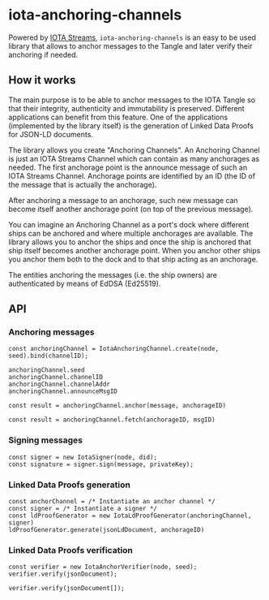 # iota-anchoring-channels

Powered by [IOTA Streams](https://github.com/iotaledger/streams), `iota-anchoring-channels` is an easy to be used library that allows to anchor messages to the Tangle and later verify their anchoring if needed. 

## How it works

The main purpose is to be able to anchor messages to the IOTA Tangle so that their integrity, authenticity and immutability is preserved. Different applications can benefit from this feature. One of the applications (implemented by the library itself) is the generation of Linked Data Proofs for JSON-LD documents.  

The library allows you create "Anchoring Channels". An Anchoring Channel is just an IOTA Streams Channel which can contain as many anchorages as needed. The first anchorage point is the announce message of such an IOTA Streams Channel. Anchorage points are identified by an ID (the ID of the message that is actually the anchorage). 

After anchoring a message to an anchorage, such new message can become itself another anchorage point (on top of the previous message). 

You can imagine an Anchoring Channel as a port's dock where different ships can be anchored and where multiple anchorages  are available. The library allows you to anchor the ships and once the ship is anchored that ship itself becomes another anchorage point. When you anchor other ships you anchor them both to the dock and to that ship acting as an anchorage.

The entities anchoring the messages (i.e. the ship owners) are authenticated by means of EdDSA (Ed25519). 

## API

### Anchoring messages

```
const anchoringChannel = IotaAnchoringChannel.create(node, seed).bind(channelID);

anchoringChannel.seed
anchoringChannel.channelID
anchoringChannel.channelAddr
anchoringChannel.announceMsgID

const result = anchoringChannel.anchor(message, anchorageID)

const result = anchoringChannel.fetch(anchorageID, msgID)
``` 

### Signing messages

```
const signer = new IotaSigner(node, did);
const signature = signer.sign(message, privateKey);
```

### Linked Data Proofs generation

```
const anchorChannel = /* Instantiate an anchor channel */
const signer = /* Instantiate a signer */
const ldProofGenerator = new IotaLdProofGenerator(anchoringChannel, signer)
ldProofGenerator.generate(jsonLdDocument, anchorageID)
```

### Linked Data Proofs verification

```
const verifier = new IotaAnchorVerifier(node, seed);
verifier.verify(jsonDocument);

verifier.verify(jsonDocument[]);
```
